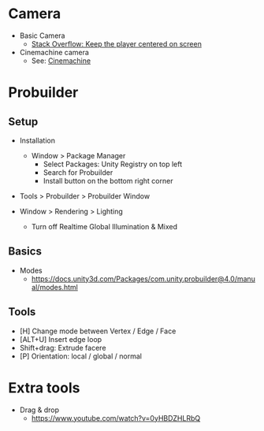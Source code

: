 # Camera

- Basic Camera
  - [Stack Overflow: Keep the player centered on screen](https://stackoverflow.com/questions/45493793/unity-keep-the-player-centered-on-the-screen)
- Cinemachine camera
  - See: [Cinemachine](packages.md#Cinemachine)


# Probuilder

## Setup

- Installation
  - Window > Package Manager
    - Select Packages: Unity Registry on top left
    - Search for Probuilder
    - Install button on the bottom right corner

 - Tools > Probuilder > Probuilder Window

- Window > Rendering > Lighting
  - Turn off Realtime Global Illumination & Mixed



## Basics

- Modes
  - https://docs.unity3d.com/Packages/com.unity.probuilder@4.0/manual/modes.html

## Tools

- [H] Change mode between Vertex / Edge / Face
- [ALT+U] Insert edge loop
- Shift+drag: Extrude facere
- [P] Orientation: local / global / normal


# Extra tools

- Drag & drop
  - https://www.youtube.com/watch?v=0yHBDZHLRbQ
